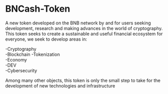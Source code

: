 # BNCash-Token

A new token developed on the BNB network by and for users seeking development, research and making advances in the world of cryptography.
This token seeks to create a sustainable and useful financial ecosystem for everyone, we seek to develop areas in:

-Cryptography	
-Blockchain	
-Tokenization	
-Economy	
-DEV	
-Cybersecurity	

Among many other objects, this token is only the small step to take for the development of new technologies and infrastructure
